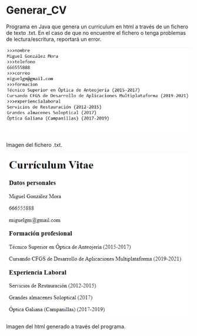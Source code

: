 # Generar_CV
Programa en Java que genera un curriculum en html a través de un fichero de texto .txt. En el caso de que no encuentre el fichero o tenga problemas de lectura/escritura, reportará un error.

![](cap1.png)

Imagen del fichero .txt.



![](cap2.png)

Imagen del html generado a través del programa.
